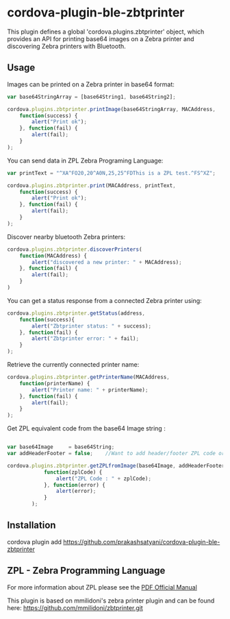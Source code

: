 # cordova-plugin-ble-zbtprinter
This plugin defines a global 'cordova.plugins.zbtprinter' object, which provides an API for printing base64 images on a Zebra printer 
and discovering Zebra printers with Bluetooth.


## Usage
Images can be printed on a Zebra printer in base64 format:

```js
var base64StringArray = [base64String1, base64String2];

cordova.plugins.zbtprinter.printImage(base64StringArray, MACAddress,
    function(success) { 
        alert("Print ok"); 
    }, function(fail) { 
        alert(fail); 
    }
);
```

You can send data in ZPL Zebra Programing Language:

```js
var printText = "^XA^FO20,20^A0N,25,25^FDThis is a ZPL test.^FS^XZ";

cordova.plugins.zbtprinter.print(MACAddress, printText,
    function(success) { 
        alert("Print ok"); 
    }, function(fail) { 
        alert(fail); 
    }
);
```

Discover nearby bluetooth Zebra printers:

```js
cordova.plugins.zbtprinter.discoverPrinters(
    function(MACAddress) { 
        alert("discovered a new printer: " + MACAddress); 
    }, function(fail) { 
        alert(fail); 
    }
)
```

You can get a status response from a connected Zebra printer using:
```js
cordova.plugins.zbtprinter.getStatus(address,
    function(success){
        alert("Zbtprinter status: " + success);
    }, function(fail) {
        alert("Zbtprinter error: " + fail);
    }
);
```

Retrieve the currently connected printer name:

```js
cordova.plugins.zbtprinter.getPrinterName(MACAddress,
    function(printerName) { 
        alert("Printer name: " + printerName); 
    }, function(fail) { 
        alert(fail); 
    }
);
```

Get ZPL equivalent code from the base64 Image string :

```js

var base64Image     = base64String;
var addHeaderFooter = false;    //Want to add header/footer ZPL code or not

cordova.plugins.zbtprinter.getZPLfromImage(base64Image, addHeaderFooter,
		    function(zplCode) {
		    	alert("ZPL Code : " + zplCode);
		    }, function(error) {
		    	alert(error);
		    }
		);
```

## Installation
cordova plugin add https://github.com/prakashsatyani/cordova-plugin-ble-zbtprinter

## ZPL - Zebra Programming Language
For more information about ZPL please see the  [PDF Official Manual](https://support.zebra.com/cpws/docs/zpl/zpl_manual.pdf)

This plugin is based on mmilidoni's zebra printer plugin and can be found here: https://github.com/mmilidoni/zbtprinter.git
